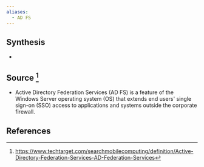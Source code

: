 ```yaml
---
aliases:
  - AD FS
---
```

## Synthesis
- 
## Source [^1]
- Active Directory Federation Services (AD FS) is a feature of the Windows Server operating system (OS) that extends end users' single sign-on (SSO) access to applications and systems outside the corporate firewall.
## References

[^1]: https://www.techtarget.com/searchmobilecomputing/definition/Active-Directory-Federation-Services-AD-Federation-Services